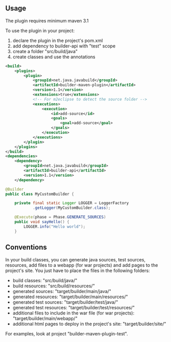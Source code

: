 ## Usage

The plugin requires minimum maven 3.1 

To use the plugin in your project:

   1. declare the plugin in the project's pom.xml
   1. add dependency to builder-api with "test" scope
   1. create a folder "src/build/java"
   1. create classes and use the annotations
   
```xml
<build>
	<plugins>
		<plugin>
			<groupId>net.java.javabuild</groupId>
			<artifactId>builder-maven-plugin</artifactId>
			<version>1.1</version>
			<extensions>true</extensions>
			<!-- For m2eclipse to detect the source folder -->
			<executions>
				<execution>
					<id>add-source</id>
					<goals>
						<goal>add-source</goal>
					</goals>
				</execution>
			</executions>
		</plugin>
	</plugins>
</build>
<dependencies>
	<dependency>
		<groupId>net.java.javabuild</groupId>
		<artifactId>builder-api</artifactId>
		<version>1.1</version>
	</dependency>
```

```java
@Builder
public class MyCustomBuilder {

	private final static Logger LOGGER = LoggerFactory
			.getLogger(MyCustomBuilder.class);

	@Execute(phase = Phase.GENERATE_SOURCES)
	public void sayHello() {
		LOGGER.info("Hello world");
	}
```

## Conventions

In your build classes, you can generate java sources, test sources, resources, add files to a webapp (for war projects) and add pages to the project's site. You just have to place the files in the following folders:

   * build classes: "src/build/java/"
   * build resources: "src/build/resources/"
   * generated sources: "target/builder/main/java/"
   * generated resources: "target/builder/main/resources/"
   * generated test sources: "target/builder/test/java/"
   * generated test resources: "target/builder/test/resources/"
   * additional files to include in the war file (for war projects): "target/builder/main/webapp/"
   * additional html pages to deploy in the project's site: "target/builder/site/"

For examples, look at project "builder-maven-plugin-test".
